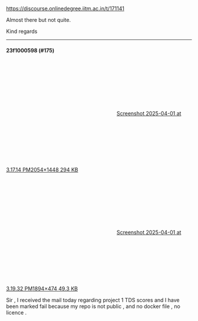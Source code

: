 https://discourse.onlinedegree.iitm.ac.in/t/171141

Almost there but not quite.</p>
<p>Kind regards</p><hr>

<h4>23f1000598 (#175)</h4>
<p><div class="lightbox-wrapper"><a class="lightbox" data-download-href="/uploads/short-url/3WTyyL0UYr3kDjSEpts5cutfQwX.png?dl=1" href="https://europe1.discourse-cdn.com/flex013/uploads/iitm/original/3X/1/b/1baedfbbb7140eb2f3bc80273f8dcfa799bb85e3.png" rel="noopener nofollow ugc" title="Screenshot 2025-04-01 at 3.17.14 PM"><div class="meta"><svg aria-hidden="true" class="fa d-icon d-icon-far-image svg-icon"><use href="#far-image"></use></svg><span class="filename">Screenshot 2025-04-01 at 3.17.14 PM</span><span class="informations">2054×1448 294 KB</span><svg aria-hidden="true" class="fa d-icon d-icon-discourse-expand svg-icon"><use href="#discourse-expand"></use></svg></div></a></div><br/>
<div class="lightbox-wrapper"><a class="lightbox" data-download-href="/uploads/short-url/wCyRjbKJqbqbnnXopUNDisHFFma.png?dl=1" href="https://europe1.discourse-cdn.com/flex013/uploads/iitm/original/3X/e/4/e4a17e2340281059ba12ec777f0a33a1c662f3ea.png" rel="noopener nofollow ugc" title="Screenshot 2025-04-01 at 3.19.32 PM"><div class="meta"><svg aria-hidden="true" class="fa d-icon d-icon-far-image svg-icon"><use href="#far-image"></use></svg><span class="filename">Screenshot 2025-04-01 at 3.19.32 PM</span><span class="informations">1894×474 49.3 KB</span><svg aria-hidden="true" class="fa d-icon d-icon-discourse-expand svg-icon"><use href="#discourse-expand"></use></svg></div></a></div></p>
<p>Sir , I received the mail today regarding project 1 TDS scores and I have been marked fail because my repo is not public , and no docker file , no licence .